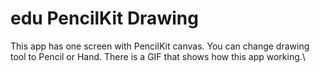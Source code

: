 # edu PencilKit Drawing
This app has one screen with PencilKit canvas. You can change drawing tool to Pencil or Hand. There is a GIF that shows how this app working.\ 
